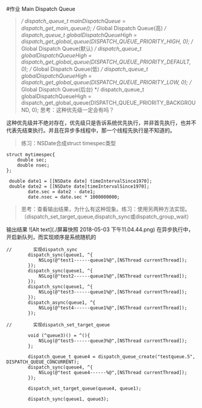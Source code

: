 #作业
Main Dispatch Queue 
>*/ 
dispatch_queue_t mainDispatchQueue = dispatch_get_main_queue(); 
/* 
Global Dispatch Queue(高) 
*/ 
dispatch_queue_t globalDispatchQueueHigh = dispatch_get_global_queue(DISPATCH_QUEUE_PRIORITY_HIGH, 0); 
/* 
Global Dispatch Queue(默认) 
*/ 
dispatch_queue_t globalDispatchQueueHigh = dispatch_get_global_queue(DISPATCH_QUEUE_PRIORITY_DEFAULT, 0); 
/* 
Global Dispatch Queue(低) 
*/ 
dispatch_queue_t globalDispatchQueueHigh = dispatch_get_global_queue(DISPATCH_QUEUE_PRIORITY_LOW, 0); 
/* 
Global Dispatch Queue(后台) 
*/ 
dispatch_queue_t globalDispatchQueueHigh = dispatch_get_global_queue(DISPATCH_QUEUE_PRIORITY_BACKGROUND, 0);
思考：这种优先级一定会有吗？

这种优先级并不绝对存在，优先级只是告诉系统优先执行，并非首先执行，也并不代表先结束执行。并且在异步多线程中，那一个线程先执行是不知道的。

>练习：NSDate合成struct timespec类型 

```
struct mytimespec{
    double sec;
    double nsec;
};

 double date1 = [[NSDate date] timeIntervalSince1970];
 double date2 = [[NSDate date]timeIntervalSince1970];
        date.sec = date2 - date1;
        date.nsec = date.sec * 1000000000;
```

>思考：查看输出结果，为什么有这种现象。练习：使用另两种方法实现。（dispatch_set_target_queue,dispatch_sync或dispatch_group_wait）


输出结果
![Alt text](./屏幕快照 2018-05-03 下午11.04.44.png)
在异步执行中，开启新队列，而实现顺序是系统随机的




```
//        实现dispatch_sync
        dispatch_sync(queue1, ^{
            NSLog(@"test1------queue1%@",[NSThread currentThread]);
        });
        dispatch_sync(queue1, ^{
            NSLog(@"test2------queue1%@",[NSThread currentThread]);
        });
        dispatch_sync(queue1, ^{
            NSLog(@"test3------queue1%@",[NSThread currentThread]);
        });
        dispatch_async(queue1, ^{
            NSLog(@"test4------queue1%@",[NSThread currentThread]);
        });

//        实现dispatch_set_target_queue
        
        void (^queue3)() = ^(){
            NSLog(@"test5------queue3%@",[NSThread currentThread]);
        };
        
        dispatch_queue_t queue4 = dispatch_queue_create("testqueue.5", DISPATCH_QUEUE_CONCURRENT);
        dispatch_sync(queue4, ^{
            NSLog(@"test queue4------%@",[NSThread currentThread]);
        });
        
        dispatch_set_target_queue(queue4, queue1);
        
        dispatch_sync(queue1, queue3);
```

